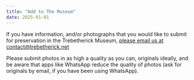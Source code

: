 ```yaml
---
title: "Add to The Museum"
date: 2025-01-01
---
```


If you have information, and/or photographs that you would like to submit for preservation in the Trebetherick Museum, [please email us at contact@trebetherick.net](mailto:contact@trebetherick.net)

Please submit photos in as high a quality as you can, originals ideally, and be aware that apps like WhatsApp reduce the quality of photos (ask for originals by email, if you have been using WhatsApp).
